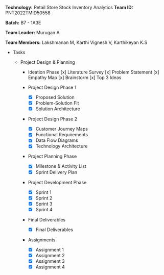 
**Technology:** Retail Store Stock Inventory Analytics
**Team ID:** PNT2022TMID50558

**Batch:** B7 - 1A3E

**Team Leader:** Murugan A

**Team Members:** Lakshmanan M, Karthi Vignesh V, Karthikeyan K.S

- Tasks
   - Project Design & Planning

      - Ideation Phase
         [x] Literature Survey
         [x] Problem Statement
         [x] Empathy Map
         [x] Brainstorm
         [x]  Top 3 Ideas
         
      - Project Design Phase 1

         -[x] Proposed Solution
         -[x] Problem-Solution Fit
         -[x] Solution Architecture
         
      - Project Design Phase 2

         -[x] Customer Journey Maps
         -[x] Functional Requirements
         -[x] Data Flow Diagrams
         -[x] Technology Architecture
         
      - Project Planning Phase

         -[x] Milestone & Activity List
         -[x] Sprint Delivery Plan
         
      - Project Development Phase

         -[x] Sprint 1
         -[x] Sprint 2
         -[x] Sprint 3
         -[x] Sprint 4
         
      - Final Deliverables

         -[x] Final Deliverables
         
      - Assignments
        -[x] Assignment 1
        -[x] Assignment 2
        -[x] Assignment 3
        -[x] Assignment 4
